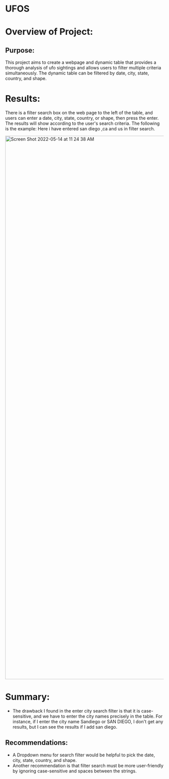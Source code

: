 # UFOS

# Overview of Project: 

## Purpose:

This project aims to create a webpage and dynamic table that provides a thorough analysis of ufo sightings and allows users to filter multiple criteria simultaneously. The dynamic table can be filtered by date, city, state, country, and shape.

# Results:

There is a filter search box on the web page to the left of the table, and users can enter a date, city, state, country, or shape, then press the enter. The results will show according to the user's search criteria. The following is the example: Here i have entered san diego ,ca and us in filter search.

<img width="1728" alt="Screen Shot 2022-05-14 at 11 24 38 AM" src="https://user-images.githubusercontent.com/100738688/168436520-79db4a0c-599c-42a2-86c0-df3fd8a2b8ac.png">

# Summary:

* The drawback I found in the enter city search filter is that it is case-sensitive, and we have to enter the city names precisely in the table. For instance, if I enter the city name Sandiego or SAN DIEGO, I don't get any results, but I can see the results if I add san diego.
## Recommendations:

* A Dropdown menu for search filter would be helpful to pick the date, city, state, country, and shape.
* Another recommendation is that filter search must be more user-friendly by ignoring case-sensitive and spaces between the strings.




